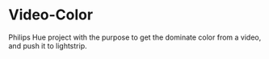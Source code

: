 # Video-Color
Philips Hue project with the purpose to get the dominate color from a video, and push it to lightstrip.
